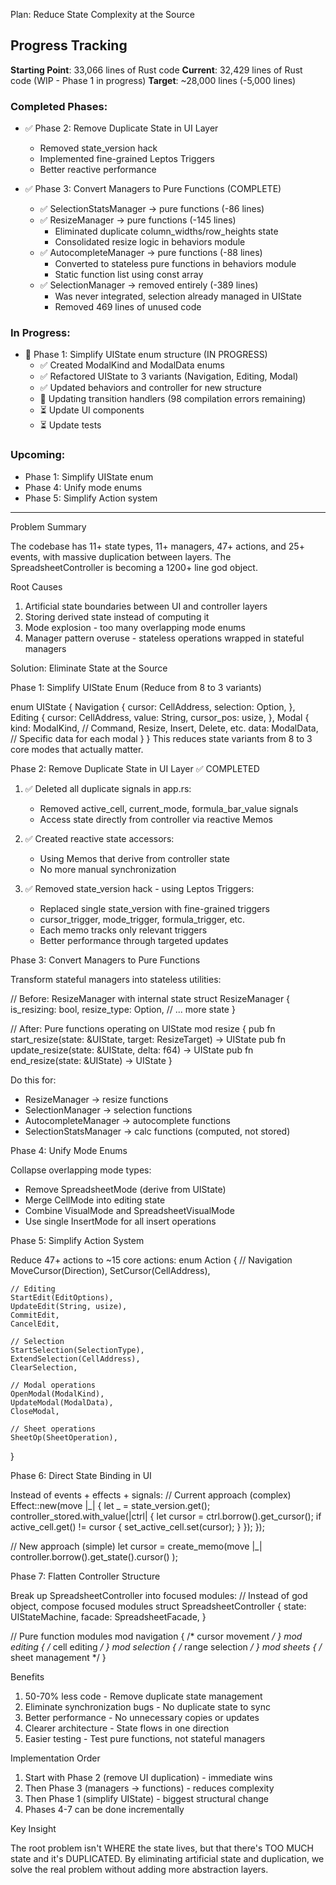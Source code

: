 Plan: Reduce State Complexity at the Source

## Progress Tracking

**Starting Point**: 33,066 lines of Rust code
**Current**: 32,429 lines of Rust code (WIP - Phase 1 in progress)
**Target**: ~28,000 lines (-5,000 lines)

### Completed Phases:
- ✅ Phase 2: Remove Duplicate State in UI Layer
  - Removed state_version hack
  - Implemented fine-grained Leptos Triggers
  - Better reactive performance
  
- ✅ Phase 3: Convert Managers to Pure Functions (COMPLETE)
  - ✅ SelectionStatsManager → pure functions (-86 lines)
  - ✅ ResizeManager → pure functions (-145 lines)
    - Eliminated duplicate column_widths/row_heights state
    - Consolidated resize logic in behaviors module
  - ✅ AutocompleteManager → pure functions (-88 lines)
    - Converted to stateless pure functions in behaviors module
    - Static function list using const array
  - ✅ SelectionManager → removed entirely (-389 lines)
    - Was never integrated, selection already managed in UIState
    - Removed 469 lines of unused code

### In Progress:
- 🔄 Phase 1: Simplify UIState enum structure (IN PROGRESS)
  - ✅ Created ModalKind and ModalData enums
  - ✅ Refactored UIState to 3 variants (Navigation, Editing, Modal)
  - ✅ Updated behaviors and controller for new structure
  - 🔄 Updating transition handlers (98 compilation errors remaining)
  - ⏳ Update UI components
  - ⏳ Update tests

### Upcoming:
- Phase 1: Simplify UIState enum
- Phase 4: Unify mode enums
- Phase 5: Simplify Action system

---

Problem Summary

The codebase has 11+ state types, 11+ managers, 47+ actions, and 25+ events, with massive duplication between layers.
The SpreadsheetController is becoming a 1200+ line god object.

Root Causes

1. Artificial state boundaries between UI and controller layers
1. Storing derived state instead of computing it
1. Mode explosion - too many overlapping mode enums
1. Manager pattern overuse - stateless operations wrapped in stateful managers

Solution: Eliminate State at the Source

Phase 1: Simplify UIState Enum (Reduce from 8 to 3 variants)

enum UIState {
Navigation {
cursor: CellAddress,
selection: Option<Selection>,
},
Editing {
cursor: CellAddress,
value: String,
cursor_pos: usize,
},
Modal {
kind: ModalKind, // Command, Resize, Insert, Delete, etc.
data: ModalData, // Specific data for each modal
}
}
This reduces state variants from 8 to 3 core modes that actually matter.

Phase 2: Remove Duplicate State in UI Layer ✅ COMPLETED

1. ✅ Deleted all duplicate signals in app.rs:
   - Removed active_cell, current_mode, formula_bar_value signals  
   - Access state directly from controller via reactive Memos

2. ✅ Created reactive state accessors:
   - Using Memos that derive from controller state
   - No more manual synchronization

3. ✅ Removed state_version hack - using Leptos Triggers:
   - Replaced single state_version with fine-grained triggers
   - cursor_trigger, mode_trigger, formula_trigger, etc.
   - Each memo tracks only relevant triggers
   - Better performance through targeted updates

Phase 3: Convert Managers to Pure Functions

Transform stateful managers into stateless utilities:

// Before: ResizeManager with internal state
struct ResizeManager {
is_resizing: bool,
resize_type: Option<ResizeType>,
// ... more state
}

// After: Pure functions operating on UIState
mod resize {
pub fn start_resize(state: &UIState, target: ResizeTarget) -> UIState
pub fn update_resize(state: &UIState, delta: f64) -> UIState
pub fn end_resize(state: &UIState) -> UIState
}

Do this for:

- ResizeManager → resize functions
- SelectionManager → selection functions
- AutocompleteManager → autocomplete functions
- SelectionStatsManager → calc functions (computed, not stored)

Phase 4: Unify Mode Enums

Collapse overlapping mode types:

- Remove SpreadsheetMode (derive from UIState)
- Merge CellMode into editing state
- Combine VisualMode and SpreadsheetVisualMode
- Use single InsertMode for all insert operations

Phase 5: Simplify Action System

Reduce 47+ actions to ~15 core actions:
enum Action {
// Navigation
MoveCursor(Direction),
SetCursor(CellAddress),

```
// Editing
StartEdit(EditOptions),
UpdateEdit(String, usize),
CommitEdit,
CancelEdit,

// Selection
StartSelection(SelectionType),
ExtendSelection(CellAddress),
ClearSelection,

// Modal operations
OpenModal(ModalKind),
UpdateModal(ModalData),
CloseModal,

// Sheet operations
SheetOp(SheetOperation),
```

}

Phase 6: Direct State Binding in UI

Instead of events + effects + signals:
// Current approach (complex)
Effect::new(move |\_| {
let _ = state_version.get();
controller_stored.with_value(|ctrl| {
let cursor = ctrl.borrow().get_cursor();
if active_cell.get() != cursor {
set_active_cell.set(cursor);
}
});
});

// New approach (simple)
let cursor = create_memo(move |\_|
controller.borrow().get_state().cursor()
);

Phase 7: Flatten Controller Structure

Break up SpreadsheetController into focused modules:
// Instead of god object, compose focused modules
struct SpreadsheetController {
state: UIStateMachine,
facade: SpreadsheetFacade,
}

// Pure function modules
mod navigation { /\* cursor movement */ }
mod editing { /* cell editing */ }
mod selection { /* range selection */ }
mod sheets { /* sheet management \*/ }

Benefits

1. 50-70% less code - Remove duplicate state management
1. Eliminate synchronization bugs - No duplicate state to sync
1. Better performance - No unnecessary copies or updates
1. Clearer architecture - State flows in one direction
1. Easier testing - Test pure functions, not stateful managers

Implementation Order

1. Start with Phase 2 (remove UI duplication) - immediate wins
1. Then Phase 3 (managers → functions) - reduces complexity
1. Then Phase 1 (simplify UIState) - biggest structural change
1. Phases 4-7 can be done incrementally

Key Insight

The root problem isn't WHERE the state lives, but that there's TOO MUCH state and it's DUPLICATED. By eliminating
artificial state and duplication, we solve the real problem without adding more abstraction layers.
